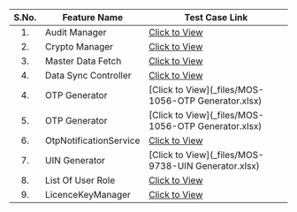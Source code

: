 |**S.No.**|**Feature Name**|**Test Case Link**|
|:------:|-----|---|
|1.|Audit Manager|[Click to View](_files/MOS-8-441-829-AuditManager.xlsx)|
|2.|Crypto Manager|[Click to View](_files/MOS-9284-CryptoManager.xlsx)|
|3.|Master Data Fetch|[Click to View](_files/Kernel_MasterData_TestCases.xlsx)|
|4.|Data Sync Controller|[Click to View](_files/SyncDataController_TestCases.xlsx)|
|4.|OTP Generator|[Click to View](_files/MOS-1056-OTP Generator.xlsx)|
|5.|OTP Generator|[Click to View](_files/MOS-1056-OTP Generator.xlsx)|
|6.|OtpNotificationService|[Click to View](_files/MOS-8230-OtpNotificationService.xlsx)|
|7.|UIN Generator|[Click to View](_files/MOS-9738-UIN Generator.xlsx)|
|8.|List Of User Role|[Click to View](_files/MOS-12946_ListOfUserRole.xlsx)|
|9.|LicenceKeyManager|[Click to View](_files/MOS-13094-LicenceKeyManager.xlsx)|